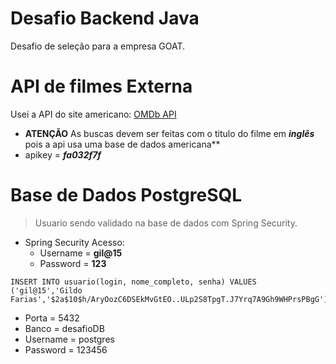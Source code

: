 # Desafio Backend Java
 Desafio de seleção para a empresa GOAT.
 
# API de filmes Externa
 Usei a API do site americano: [OMDb API](http://www.omdbapi.com/)
 - **ATENÇÃO** As buscas devem ser feitas com o titulo do filme em **_inglês_** pois a api usa uma base de dados americana**
 - apikey = **_fa032f7f_**
 
# Base de Dados PostgreSQL
  > Usuario sendo validado na base de dados com Spring Security.
  
 - Spring Security Acesso:
   - Username = **gil@15**
   - Password = **123**
  ```
  INSERT INTO usuario(login, nome_completo, senha) VALUES ('gil@15','Gildo Farias','$2a$10$h/AryOozC6DSEkMvGtEO..ULp2S8TpgT.J7Yrq7A9Gh9WHPrsPBgG')
  ```
 - Porta = 5432
 - Banco = desafioDB
 - Username = postgres
 - Password = 123456
